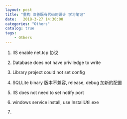 ```yaml
---  
layout: post  
title: "重构 改善既有代码的设计 学习笔记"  
date:   2018-3-27 14:30:00   
categories: "Others"  
catalog: true  
tags:   
    - Others  
---  
```

  
 
1. IIS enable net.tcp 协议

2. Database does not have priviledge to write

3. Library project could not set config

4. SQLLite binary 版本不兼容, release, debug 加新的配置

5. IIS does not need to set notify port

6. windows service install, use InstallUtil.exe

7. 
